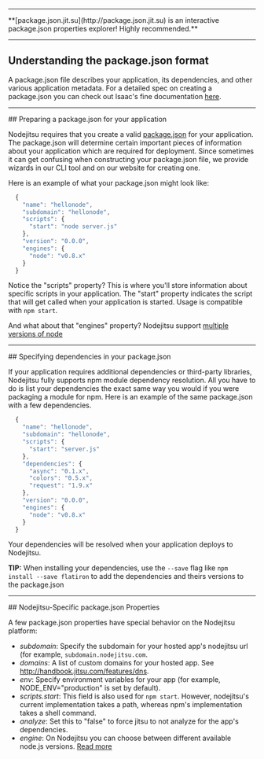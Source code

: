 <hr>
**[package.json.jit.su](http://package.json.jit.su) is an interactive package.json properties explorer! Highly recommended.**
<hr>

## Understanding the package.json format
A package.json file describes your application, its dependencies, and other various application metadata. For a detailed spec on creating a package.json you can check out Isaac's fine documentation [here](https://npmjs.org/doc/json.html). 

<hr>
## Preparing a package.json for your application

Nodejitsu requires that you create a valid [package.json](#package_json) for your application. The package.json will determine certain important pieces of information about your application which are required for deployment. Since sometimes it can get confusing when constructing your package.json file, we provide wizards in our CLI tool and on our website for creating one. 

Here is an example of what your package.json might look like:

``` javascript
  {
    "name": "hellonode",
    "subdomain": "hellonode",
    "scripts": {
      "start": "node server.js"
    },
    "version": "0.0.0",
    "engines": {
      "node": "v0.8.x"
    }
  }
```

Notice the "scripts" property? This is where you'll store information about specific scripts in your application. The "start" property indicates the script that will get called when your application is started. Usage is compatible with `npm start`.

And what about that "engines" property? Nodejitsu support [multiple versions of node](/features#feature/multi-node)

<hr>
## Specifying dependencies in your package.json

If your application requires additional dependencies or third-party libraries, Nodejitsu fully supports npm module dependency resolution. All you have to do is list your dependencies the exact same way you would if you were packaging a module for npm. Here is an example of the same package.json with a few dependencies.

<a name="package_json"></a>
``` javascript
  {
    "name": "hellonode",
    "subdomain": "hellonode",
    "scripts": {
      "start": "server.js"
    },
    "dependencies": {
      "async": "0.1.x",
      "colors": "0.5.x",
      "request": "1.9.x"
    },
    "version": "0.0.0",
    "engines": {
      "node": "v0.8.x"
    }
  }
````

Your dependencies will be resolved when your application deploys to Nodejitsu.

**TIP:** When installing your dependencies, use the `--save` flag like `npm install --save flatiron` to add the dependencies and theirs versions to the package.json

<hr>
## Nodejitsu-Specific package.json Properties

A few package.json properties have special behavior on the Nodejitsu platform:

* *subdomain*: Specify the subdomain for your hosted app's nodejitsu url (for example, `subdomain.nodejitsu.com`.
* *domains*: A list of custom domains for your hosted app. See <http://handbook.jitsu.com/features/dns>.
* *env*: Specify environment variables for your app (for example, NODE_ENV="production" is set by default).
* *scripts.start*: This field is also used for `npm start`. However, nodejitsu's current implementation takes a path, whereas npm's implementation takes a shell command.
* *analyze*: Set this to "false" to force jitsu to not analyze for the app's dependencies.
* *engine*: On Nodejitsu you can choose between different available node.js versions. [Read more](/features#feature/multi-node)

[meta:title]: <> (Get into package.json)
[meta:description]: <> (package.json.jit.su is an interactive package explorer,
it will get you started quickly and is highly helpful)
